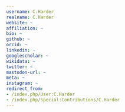 ```yaml
---
username: C.Harder
realname: C.Harder
website: ~
affiliation: ~
bio: ~
github: ~
orcid: ~
linkedin: ~
googlescholar: ~
wikidata: ~
twitter: ~
mastodon-url: ~
meta: ~
instagram: ~
redirect_from:
- /index.php/User:C.Harder
- /index.php/Special:Contributions/C.Harder
---
```

